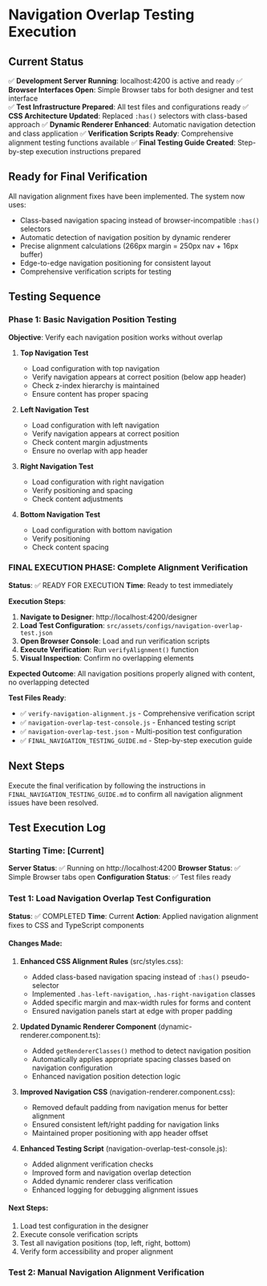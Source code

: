# Navigation Overlap Testing Execution

## Current Status
✅ **Development Server Running**: localhost:4200 is active and ready
✅ **Browser Interfaces Open**: Simple Browser tabs for both designer and test interface  
✅ **Test Infrastructure Prepared**: All test files and configurations ready
✅ **CSS Architecture Updated**: Replaced `:has()` selectors with class-based approach
✅ **Dynamic Renderer Enhanced**: Automatic navigation detection and class application
✅ **Verification Scripts Ready**: Comprehensive alignment testing functions available
✅ **Final Testing Guide Created**: Step-by-step execution instructions prepared

## Ready for Final Verification
All navigation alignment fixes have been implemented. The system now uses:
- Class-based navigation spacing instead of browser-incompatible `:has()` selectors
- Automatic detection of navigation position by dynamic renderer
- Precise alignment calculations (266px margin = 250px nav + 16px buffer)
- Edge-to-edge navigation positioning for consistent layout
- Comprehensive verification scripts for testing

## Testing Sequence

### Phase 1: Basic Navigation Position Testing
**Objective**: Verify each navigation position works without overlap

1. **Top Navigation Test**
   - Load configuration with top navigation
   - Verify navigation appears at correct position (below app header)
   - Check z-index hierarchy is maintained
   - Ensure content has proper spacing

2. **Left Navigation Test**
   - Load configuration with left navigation  
   - Verify navigation appears at correct position
   - Check content margin adjustments
   - Ensure no overlap with app header

3. **Right Navigation Test**
   - Load configuration with right navigation
   - Verify positioning and spacing
   - Check content adjustments

4. **Bottom Navigation Test**
   - Load configuration with bottom navigation
   - Verify positioning
   - Check content spacing

### FINAL EXECUTION PHASE: Complete Alignment Verification

**Status**: ✅ READY FOR EXECUTION
**Time**: Ready to test immediately

**Execution Steps**:
1. **Navigate to Designer**: http://localhost:4200/designer
2. **Load Test Configuration**: `src/assets/configs/navigation-overlap-test.json`  
3. **Open Browser Console**: Load and run verification scripts
4. **Execute Verification**: Run `verifyAlignment()` function
5. **Visual Inspection**: Confirm no overlapping elements

**Expected Outcome**: All navigation positions properly aligned with content, no overlapping detected

**Test Files Ready**:
- ✅ `verify-navigation-alignment.js` - Comprehensive verification script
- ✅ `navigation-overlap-test-console.js` - Enhanced testing script  
- ✅ `navigation-overlap-test.json` - Multi-position test configuration
- ✅ `FINAL_NAVIGATION_TESTING_GUIDE.md` - Step-by-step execution guide

## Next Steps
Execute the final verification by following the instructions in `FINAL_NAVIGATION_TESTING_GUIDE.md` to confirm all navigation alignment issues have been resolved.

## Test Execution Log

### Starting Time: [Current]
**Server Status**: ✅ Running on http://localhost:4200
**Browser Status**: ✅ Simple Browser tabs open
**Configuration Status**: ✅ Test files ready

### Test 1: Load Navigation Overlap Test Configuration

**Status**: ✅ COMPLETED
**Time**: Current
**Action**: Applied navigation alignment fixes to CSS and TypeScript components

#### Changes Made:
1. **Enhanced CSS Alignment Rules** (src/styles.css):
   - Added class-based navigation spacing instead of `:has()` pseudo-selector
   - Implemented `.has-left-navigation`, `.has-right-navigation` classes
   - Added specific margin and max-width rules for forms and content
   - Ensured navigation panels start at edge with proper padding

2. **Updated Dynamic Renderer Component** (dynamic-renderer.component.ts):
   - Added `getRendererClasses()` method to detect navigation position
   - Automatically applies appropriate spacing classes based on navigation configuration
   - Enhanced navigation position detection logic

3. **Improved Navigation CSS** (navigation-renderer.component.css):
   - Removed default padding from navigation menus for better alignment
   - Ensured consistent left/right padding for navigation links
   - Maintained proper positioning with app header offset

4. **Enhanced Testing Script** (navigation-overlap-test-console.js):
   - Added alignment verification checks
   - Improved form and navigation overlap detection
   - Added dynamic renderer class verification
   - Enhanced logging for debugging alignment issues

#### Next Steps:
1. Load test configuration in the designer
2. Execute console verification scripts
3. Test all navigation positions (top, left, right, bottom)
4. Verify form accessibility and proper alignment

### Test 2: Manual Navigation Alignment Verification
